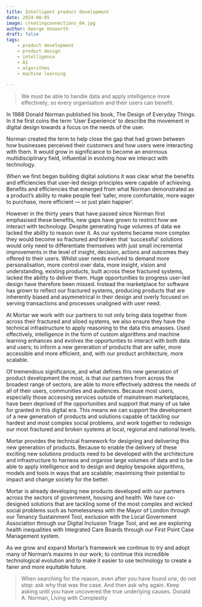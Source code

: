 ```yaml
---
title: Intelligent product development
date: 2024-08-05
image: creatingconnections_04.jpg
author: George Unsworth
draft: false
tags:
    - product development
    - product design
    - intelligence   
    - AI
    - algorithms 
    - machine learning
    
---
```


> We must be able to handle data and apply intelligence more effectively; so every organisation and their users can benefit.  

In 1988 Donald Norman published his book, The Design of Everyday Things. In it he first coins the term ‘User Experience’ to describe the movement in digital design towards a focus on the needs of the user. 

Norman created the term to help close the gap that had grown between how businesses perceived their customers and how users were interacting with them. It would grow in significance to become an enormous multidisciplinary field, influential in evolving how we interact with technology.

When we first began building digital solutions it was clear what the benefits and efficiencies that user-led design principles were capable of achieving. Benefits and efficiencies that emerged from what Norman demonstrated as a product’s ability to make people feel ‘safer, more comfortable, more eager to purchase, more efficient — or just plain happier’.

However in the thirty years that have passed since Norman first emphasised these benefits, new gaps have grown to restrict how we interact with technology. Despite generating huge volumes of data we lacked the ability to reason over it. As our systems became more complex they would become so fractured and broken that ‘successful’ solutions would only need to differentiate themselves with just small incremental improvements in the level of insight, decision, actions and outcomes they offered to their users. Whilst user needs evolved to demand more personalisation, more control over data, more insight, vision and understanding, existing products, built across these fractured systems, lacked the ability to deliver them. Huge opportunities to progress user-led design have therefore been missed. Instead the marketplace for software has grown to reflect our fractured systems, producing products that are inherently biased and asymmetrical in their design and overly focused on serving transactions and processes unaligned with user need.

At Mortar we work with our partners to not only bring data together from across their fractured and siloed systems, we also ensure they have the technical infrastructure to apply reasoning to the data this amasses. Used effectively, intelligence in the form of custom algorithms and machine learning enhances and evolves the opportunties to interact with both data and users; to inform a new generation of products that are safer, more accessible and more efficient, and, with our product architecture, more scalable. 

Of tremendous significance, and what defines this new generation of product development the most, is that our partners from across the broadest range of sectors, are able to more effectively address the needs of all of their users, communities and audiences. Because most users, especially those accessing services outside of mainstream marketplaces, have been deprived of the opportunities and support that many of us take for granted in this digital era. This means we can support the development of a new generation of products and solutions capable of tackling our hardest and most complex social problems, and work together to redesign our most fractured and broken systems at local, regional and  national levels.    

Mortar provides the technical framework for designing and delivering this new generation of products. Because to enable the delivery of these exciting new solutions products need to be developed with the architecture and infrastructure to harness and organise large volumes of data and to be able to apply intelligence and to design and deploy bespoke algorithms, models and tools in ways that are scalable; maximising their potential to impact and change society for the better. 

Mortar is already developing new products developed with our partners across the sectors of government, housing and health. We have co-designed solutions that are tackling some of the most complex and wicked social problems such as homelessness with the Mayor of London through our Tenancy Sustainment Tool, exclusion with the Local Government Association through our Digital Inclusion Triage Tool, and we are exploring health inequalities with Integrated Care Boards through our First Point Case Management system. 

As we grow and expand Mortar’s framework we continue to try and adopt many of Norman’s maxims in our work; to continue this incredible technological evolution and to make it easier to use technology to create a fairer and more equitable future. 

> When searching for the reason, even after you have found one, do not stop: ask why that was the case. And then ask why again. Keep asking until you have uncovered the true underlying causes.
Donald A. Norman, Living with Complexity
